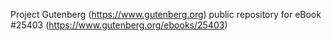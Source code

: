 Project Gutenberg (https://www.gutenberg.org) public repository for eBook #25403 (https://www.gutenberg.org/ebooks/25403)
